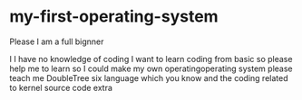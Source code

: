# my-first-operating-system
Please I am a full bignner 

I I have no knowledge of coding I want to learn coding from basic so please help me to
learn so I could make my own
operatingoperating system please teach me
DoubleTree six language which you know and
the coding related to kernel source code extra

